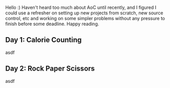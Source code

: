 Hello :)
Haven't heard too much about AoC until recently, and I figured I could use
a refresher on setting up new projects from scratch, new source control, etc and working on some
simpler problems without any pressure to finish before some deadline. Happy reading.

## Day 1: Calorie Counting
asdf

## Day 2: Rock Paper Scissors
asdf